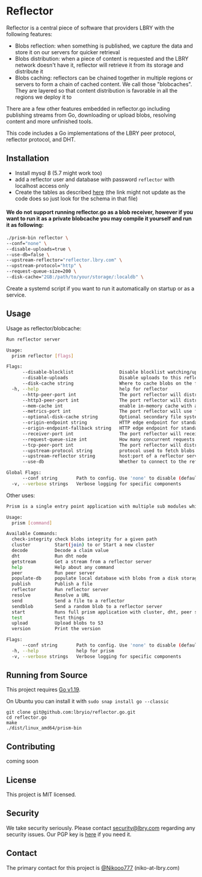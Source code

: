# Reflector

Reflector is a central piece of software that providers LBRY with the following features:
- Blobs reflection: when something is published, we capture the data and store it on our servers for quicker retrieval
- Blobs distribution: when a piece of content is requested and the LBRY network doesn't have it, reflector will retrieve it from its storage and distribute it
- Blobs caching: reflectors can be chained together in multiple regions or servers to form a chain of cached content. We call those "blobcaches". They are layered so that content distribution is favorable in all the regions we deploy it to

There are a few other features embedded in reflector.go including publishing streams from Go, downloading or upload blobs, resolving content and more unfinished tools.

This code includes a Go implementations of the LBRY peer protocol, reflector protocol, and DHT.

## Installation

- Install mysql 8 (5.7 might work too)
- add a reflector user and database with password `reflector` with localhost access only
- Create the tables as described [here](https://github.com/lbryio/reflector.go/blob/master/db/db.go#L735) (the link might not update as the code does so just look for the schema in that file)

#### We do not support running reflector.go as a blob receiver, however if you want to run it as a private blobcache you may compile it yourself and run it as following:
```bash
./prism-bin reflector \
--conf="none" \
--disable-uploads=true \
--use-db=false \
--upstream-reflector="reflector.lbry.com" \
--upstream-protocol="http" \
--request-queue-size=200 \
--disk-cache="2GB:/path/to/your/storage/:localdb" \
```

Create a systemd script if you want to run it automatically on startup or as a service.

## Usage

Usage as reflector/blobcache:
```bash
Run reflector server

Usage:
  prism reflector [flags]

Flags:
      --disable-blocklist                 Disable blocklist watching/updating
      --disable-uploads                   Disable uploads to this reflector server
      --disk-cache string                 Where to cache blobs on the file system. format is 'sizeGB:CACHE_PATH:cachemanager' (cachemanagers: localdb/lfuda/lru) (default "100GB:/tmp/downloaded_blobs:localdb")
  -h, --help                              help for reflector
      --http-peer-port int                The port reflector will distribute content from over HTTP protocol (default 5569)
      --http3-peer-port int               The port reflector will distribute content from over HTTP3 protocol (default 5568)
      --mem-cache int                     enable in-memory cache with a max size of this many blobs
      --metrics-port int                  The port reflector will use for prometheus metrics (default 2112)
      --optional-disk-cache string        Optional secondary file system cache for blobs. format is 'sizeGB:CACHE_PATH:cachemanager' (cachemanagers: localdb/lfuda/lru) (this would get hit before the one specified in disk-cache)
      --origin-endpoint string            HTTP edge endpoint for standard HTTP retrieval
      --origin-endpoint-fallback string   HTTP edge endpoint for standard HTTP retrieval if first origin fails
      --receiver-port int                 The port reflector will receive content from (default 5566)
      --request-queue-size int            How many concurrent requests from downstream should be handled at once (the rest will wait) (default 200)
      --tcp-peer-port int                 The port reflector will distribute content from for the TCP (LBRY) protocol (default 5567)
      --upstream-protocol string          protocol used to fetch blobs from another upstream reflector server (tcp/http3/http) (default "http")
      --upstream-reflector string         host:port of a reflector server where blobs are fetched from
      --use-db                            Whether to connect to the reflector db or not (default true)

Global Flags:
      --conf string       Path to config. Use 'none' to disable (default "config.json")
  -v, --verbose strings   Verbose logging for specific components
```

Other uses:

```bash
Prism is a single entry point application with multiple sub modules which can be leveraged individually or together

Usage:
  prism [command]

Available Commands:
  check-integrity check blobs integrity for a given path
  cluster         Start(join) to or Start a new cluster
  decode          Decode a claim value
  dht             Run dht node
  getstream       Get a stream from a reflector server
  help            Help about any command
  peer            Run peer server
  populate-db     populate local database with blobs from a disk storage
  publish         Publish a file
  reflector       Run reflector server
  resolve         Resolve a URL
  send            Send a file to a reflector
  sendblob        Send a random blob to a reflector server
  start           Runs full prism application with cluster, dht, peer server, and reflector server.
  test            Test things
  upload          Upload blobs to S3
  version         Print the version

Flags:
      --conf string       Path to config. Use 'none' to disable (default "config.json")
  -h, --help              help for prism
  -v, --verbose strings   Verbose logging for specific components
```
## Running from Source

This project requires [Go v1.19](https://golang.org/doc/install).

On Ubuntu you can install it with `sudo snap install go --classic`

```
git clone git@github.com:lbryio/reflector.go.git
cd reflector.go
make
./dist/linux_amd64/prism-bin
```

## Contributing

coming soon

## License

This project is MIT licensed.

## Security

We take security seriously. Please contact security@lbry.com regarding any security issues.
Our PGP key is [here](https://lbry.com/faq/pgp-key) if you need it.

## Contact
The primary contact for this project is [@Nikooo777](https://github.com/Nikooo777) (niko-at-lbry.com)
